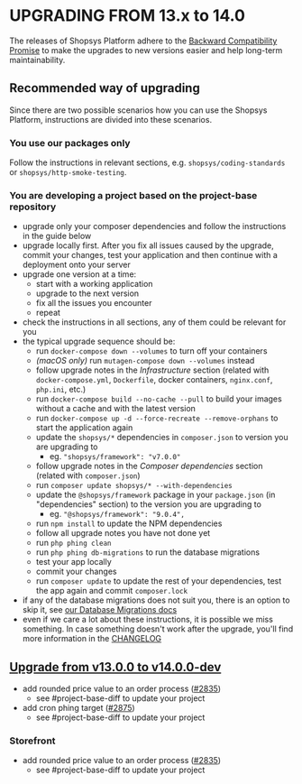 # UPGRADING FROM 13.x to 14.0

The releases of Shopsys Platform adhere to the [Backward Compatibility Promise](https://docs.shopsys.com/en/latest/contributing/backward-compatibility-promise/) to make the upgrades to new versions easier and help long-term maintainability.

## Recommended way of upgrading

Since there are two possible scenarios how you can use the Shopsys Platform, instructions are divided into these scenarios.

### You use our packages only

Follow the instructions in relevant sections, e.g. `shopsys/coding-standards` or `shopsys/http-smoke-testing`.

### You are developing a project based on the project-base repository

- upgrade only your composer dependencies and follow the instructions in the guide below
- upgrade locally first. After you fix all issues caused by the upgrade, commit your changes, test your application and
  then continue with a deployment onto your server
- upgrade one version at a time:
    - start with a working application
    - upgrade to the next version
    - fix all the issues you encounter
    - repeat
- check the instructions in all sections, any of them could be relevant for you
- the typical upgrade sequence should be:
    - run `docker-compose down --volumes` to turn off your containers
    - _(macOS only)_ run `mutagen-compose down --volumes` instead
    - follow upgrade notes in the _Infrastructure_ section (related with `docker-compose.yml`, `Dockerfile`, docker containers, `nginx.conf`, `php.ini`, etc.)
    - run `docker-compose build --no-cache --pull` to build your images without a cache and with the latest version
    - run `docker-compose up -d --force-recreate --remove-orphans` to start the application again
    - update the `shopsys/*` dependencies in `composer.json` to version you are upgrading to
        - eg. `"shopsys/framework": "v7.0.0"`
    - follow upgrade notes in the _Composer dependencies_ section (related with `composer.json`)
    - run `composer update shopsys/* --with-dependencies`
    - update the `@shopsys/framework` package in your `package.json` (in "dependencies" section) to the version you are upgrading to
        - eg. `"@shopsys/framework": "9.0.4",`
    - run `npm install` to update the NPM dependencies
    - follow all upgrade notes you have not done yet
    - run `php phing clean`
    - run `php phing db-migrations` to run the database migrations
    - test your app locally
    - commit your changes
    - run `composer update` to update the rest of your dependencies, test the app again and commit `composer.lock`
- if any of the database migrations does not suit you, there is an option to skip it, see [our Database Migrations docs](https://docs.shopsys.com/en/latest/introduction/database-migrations/#reordering-and-skipping-migrations)
- even if we care a lot about these instructions, it is possible we miss something. In case something doesn't work after the upgrade, you'll find more information in the [CHANGELOG](CHANGELOG-14.0.md)

<!-- Insert upgrade instructions in the following format:
- general instruction ([#<PR number>](https://github.com/shopsys/shopsys/pull/<PR number>))
    - additional instructions
    - see #project-base-diff to update your project
-->

## [Upgrade from v13.0.0 to v14.0.0-dev](https://github.com/shopsys/shopsys/compare/v13.0.0...14.0)

- add rounded price value to an order process ([#2835](https://github.com/shopsys/shopsys/pull/2835))
    - see #project-base-diff to update your project
- add cron phing target ([#2875](https://github.com/shopsys/shopsys/pull/2875))
    - see #project-base-diff to update your project

### Storefront

- add rounded price value to an order process ([#2835](https://github.com/shopsys/shopsys/pull/2835))
    - see #project-base-diff to update your project

